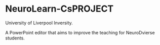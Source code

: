 # NeuroLearn-CsPROJECT
University of Liverpool Inversity.

A PowerPoint editor that aims to improve the teaching for NeuroDvierse students.
